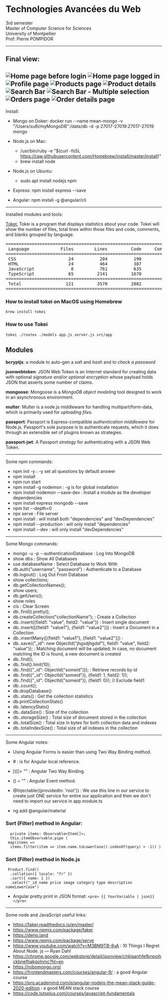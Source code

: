 # Technologies Avancées du Web   


3rd semester    
Master of Computer Science for Sciences    
University of Montpellier   
Prof: Pierre POMPIDOR  

----------------------------------------
## Final view:
![Home page before login](https://github.com/su6i/technoduwebavance/blob/master/authProject/src/assets/image/home-page-signied-out.png)
![Home page logged in](https://github.com/su6i/technoduwebavance/blob/master/authProject/src/assets/image/home-page-signied-in.png)
![Profile page](https://github.com/su6i/technoduwebavance/blob/master/authProject/src/assets/image/profile.png)
![Products page](https://github.com/su6i/technoduwebavance/blob/master/authProject/src/assets/image/products.png)
![Product details](https://github.com/su6i/technoduwebavance/blob/master/authProject/src/assets/image/product-details.png)
![Search Bar](https://github.com/su6i/technoduwebavance/blob/master/authProject/src/assets/image/search-bar.png)
![Search Bar - Multiple selection](https://github.com/su6i/technoduwebavance/blob/master/authProject/src/assets/image/search-bar-multiple-selection.png)
![Orders page](https://github.com/su6i/technoduwebavance/blob/master/authProject/src/assets/image/orders.png)
![Order details page](https://github.com/su6i/technoduwebavance/blob/master/authProject/src/assets/image/order-details.png)
----------------------------------------   
Install:

  - Mongo on Doker: docker run --name mean-mongo -v "/Users/su6i/myMongoDB":/data/db -d -p 27017-27019:27017-27019 mongo    
  - Node.js on Mac:    
    - /usr/bin/ruby -e "$(curl -fsSL https://raw.githubusercontent.com/Homebrew/install/master/install)"   
    - brew install node   
 
 - Node.js on Ubuntu:
    - sudo apt install nodejs npm   

 - Express: npm install express --save   
 - Angular: npm install -g @angular/cli   
 
----------------------------------------
Installed modules and tools:   

[Tokei:](https://github.com/XAMPPRocky/tokei) Tokei is a program that displays statistics about your code. Tokei will show the number of files, total lines within those files and code, comments, and blanks grouped by language.   

<pre>
===============================================================================
 Language            Files        Lines         Code     Comments       Blanks
===============================================================================
 CSS                    24          204          190            0           14
 HTML                   24          464          387           27           50
 JavaScript              8          761          635           52           74
 TypeScript             65         2141         1670           28          443
===============================================================================
 Total                 121         3570         2882          107          581
===============================================================================
</pre>

### How to install tokei on MacOS using Homebrew    
`brew install tokei`   

### How to use Tokei   
`tokei ./routes ./models app.js server.js src/app`   

## Modules   

**bcryptjs**: a module to auto-gen a *salt* and *hash* and to *check a password*   

**jsonwebtoken**: JSON Web Token is an Internet standard for creating data with optional *signature and/or optional encryption* whose payload holds JSON that asserts some number of claims.   

**mongoose**: Mongoose is a *MongoDB object modeling* tool designed to work in an asynchronous environment.   

**multer**: Multer is a node.js middleware for handling multipart/form-data, which is primarily used for *uploading files*.   

**passport**: Passport is Express-compatible *authentication middleware* for Node.js. Passport's sole purpose is to authenticate requests, which it does through an extensible set of plugins known as strategies.   

**passport-jwt**: A Passport *strategy* for authenticating with a JSON Web Token.   

    
    
----------------------------------------
Some npm commands:   

   - npm init -y : -y set all questions by default answer
   - npm install
   - npm run start
   - npm install -g nodemon : -g is for global installation
   - npm install nodemon --save-dev : Install a module as the developer dependencies
   - npm install express mongodb --save
   - npm list --depth=0
   - npx serve : File server
   - npm install : will install both "dependencies" and "devDependencies"
   - npm install --production : will only install "dependencies"
   - npm install --dev : will only install "devDependencies"

----------------------------------------
Some Mongo commands:

   - mongo -u <username> -p <password> --authenticationDatabase <dbname> : Log Into MongoDB
   - show dbs : Show All Databases
   - use databaseName : Select Database to Work With
   - db.auth("username", "password") : Authenticate to a Database
   - db.logout() : Log Out From Database
   - show collections;
   - db.getCollectionNames();
   - show users;
   - db.getUsers();
   - show roles
   - cls : Clear Screen
   - db.<collectionName>.find().pretty();
   - db.createCollection("collectionName"); : Create a Collection
   - db.<collectionName>.insert({field1: "value", field2: "value"}) : Insert single document
   - db.<collectionName>.insert([{field1: "value1"}, {field1: "value2"}]) : Insert a Document in a Collection
   - db.<collectionName>.insertMany([{field1: "value1"}, {field1: "value2"}]) : 
   - db.<collectionName>.save({"_id": new ObjectId("jhgsdjhgdsf"), field1: "value", field2: "value"}); : Matching document will be updated; In case, no document matching the ID is found, a new document is created
   - db.<collectionName>.find();
   - db.<collectionName>.find().limit(10);
   - db.<collectionName>.find({"_id": ObjectId("someid")}); : Retrieve records by id
   - db.<collectionName>.find({"_id": ObjectId("someid")}, {field1: 1, field2: 1});
   - db.<collectionName>.find({"_id": ObjectId("someid")}, {field1: 0}); // Exclude field1
   - db.<collectionName>.count();
   - db.dropDatabase()
   - db.<collectionName>.stats() : Get the collection statistics 
   - db.printCollectionStats()
   - db.<collectionName>.latencyStats()
   - db.<collectionName>.dataSize() : Size of the collection
   - db.<collectionName>.storageSize() : Total size of document stored in the collection
   - db.<collectionName>.totalSize() : Total size in bytes for both collection data and indexes
   - db.<collectionName>.totalIndexSize() : Total size of all indexes in the collection
  
----------------------------------------
Some Angular notes:  

* Using Angular Forms is easier than using Two Way Binding method.   

* \# : is for Angular local reference.    

* [()]= "" : Angular Two Way Binding.   

* () = "" : Angular Event method.   

* @Injectable({providedIn: 'root'}) : We use this line in our service to create just ONE service for entire our application and then we don't need to import our service in app.module.ts   

* ng add @angular/material   
    
### Sort (Filter) method in Angular:   
    
      private items: Observable<Item[]>;
      this.itemObservable.pipe (
     map(items => 
      items.filter(item => item.name.toLowerCase().indexOf(query) > -1)) )   
     
### Sort (Filter) method in Node.js
     Product.find()
      .collation({ locale: "fr" })
      .sort({ name: 1 })
      .select("_id name price image category type description nameLowerCase")

- Angular pretty print in JSON format:
  `<pre> {{ YourVariable | json}} </pre>`

----------------------------------------   
Some node and JavaScript useful links: 

   - https://faker.readthedocs.io/en/master/
   - https://www.npmjs.com/package/faker
   - https://deno.land
   - https://www.npmjs.com/package/serve
   - https://www.youtube.com/watch?v=M3BM9TB-8yA : 10 Things I Regret About Node. js — Ryan Dahl
   - https://chrome.google.com/webstore/detail/jsonview/chklaanhfefbnpoihckbnefhakgolnmc?hl=en
   - https://robomongo.org/
   - https://frontendmasters.com/courses/angular-9/ : a good Angular course
   - https://pro.academind.com/p/angular-nodejs-the-mean-stack-guide-2020-edition : a good MEAN stack course
   - https://code.tutsplus.com/courses/javascript-fundamentals
